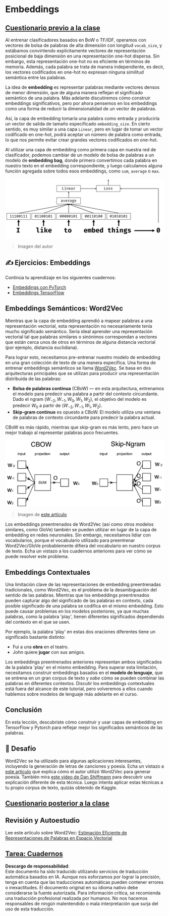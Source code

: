 # Embeddings

## [Cuestionario previo a la clase](https://red-field-0a6ddfd03.1.azurestaticapps.net/quiz/114)

Al entrenar clasificadores basados en BoW o TF/IDF, operamos con vectores de bolsa de palabras de alta dimensión con longitud `vocab_size`, y estábamos convirtiendo explícitamente vectores de representación posicional de baja dimensión en una representación one-hot dispersa. Sin embargo, esta representación one-hot no es eficiente en términos de memoria. Además, cada palabra se trata de manera independiente, es decir, los vectores codificados en one-hot no expresan ninguna similitud semántica entre las palabras.

La idea de **embedding** es representar palabras mediante vectores densos de menor dimensión, que de alguna manera reflejan el significado semántico de una palabra. Más adelante discutiremos cómo construir embeddings significativos, pero por ahora pensemos en los embeddings como una forma de reducir la dimensionalidad de un vector de palabras.

Así, la capa de embedding tomaría una palabra como entrada y produciría un vector de salida de tamaño especificado `embedding_size`. En cierto sentido, es muy similar a una capa `Linear`, pero en lugar de tomar un vector codificado en one-hot, podrá aceptar un número de palabra como entrada, lo que nos permite evitar crear grandes vectores codificados en one-hot.

Al utilizar una capa de embedding como primera capa en nuestra red de clasificador, podemos cambiar de un modelo de bolsa de palabras a un modelo de **embedding bag**, donde primero convertimos cada palabra en nuestro texto en el embedding correspondiente, y luego calculamos alguna función agregada sobre todos esos embeddings, como `sum`, `average` o `max`.  

![Imagen que muestra un clasificador de embedding para cinco palabras en secuencia.](../../../../../translated_images/embedding-classifier-example.b77f021a7ee67eeec8e68bfe11636c5b97d6eaa067515a129bfb1d0034b1ac5b.es.png)

> Imagen del autor

## ✍️ Ejercicios: Embeddings

Continúa tu aprendizaje en los siguientes cuadernos:
* [Embeddings con PyTorch](../../../../../lessons/5-NLP/14-Embeddings/EmbeddingsPyTorch.ipynb)
* [Embeddings TensorFlow](../../../../../lessons/5-NLP/14-Embeddings/EmbeddingsTF.ipynb)

## Embeddings Semánticos: Word2Vec

Mientras que la capa de embedding aprendió a mapear palabras a una representación vectorial, esta representación no necesariamente tenía mucho significado semántico. Sería ideal aprender una representación vectorial tal que palabras similares o sinónimos correspondan a vectores que están cerca unos de otros en términos de alguna distancia vectorial (por ejemplo, distancia euclidiana).

Para lograr esto, necesitamos pre-entrenar nuestro modelo de embedding en una gran colección de texto de una manera específica. Una forma de entrenar embeddings semánticos se llama [Word2Vec](https://en.wikipedia.org/wiki/Word2vec). Se basa en dos arquitecturas principales que se utilizan para producir una representación distribuida de las palabras:

 - **Bolsa de palabras continua** (CBoW) — en esta arquitectura, entrenamos el modelo para predecir una palabra a partir del contexto circundante. Dado el ngram $(W_{-2},W_{-1},W_0,W_1,W_2)$, el objetivo del modelo es predecir $W_0$ a partir de $(W_{-2},W_{-1},W_1,W_2)$.
 - **Skip-gram continuo** es opuesto a CBoW. El modelo utiliza una ventana de palabras de contexto circundante para predecir la palabra actual.

CBoW es más rápido, mientras que skip-gram es más lento, pero hace un mejor trabajo al representar palabras poco frecuentes.

![Imagen que muestra ambos algoritmos CBoW y Skip-Gram para convertir palabras en vectores.](../../../../../translated_images/example-algorithms-for-converting-words-to-vectors.fbe9207a726922f6f0f5de66427e8a6eda63809356114e28fb1fa5f4a83ebda7.es.png)

> Imagen de [este artículo](https://arxiv.org/pdf/1301.3781.pdf)

Los embeddings preentrenados de Word2Vec (así como otros modelos similares, como GloVe) también se pueden utilizar en lugar de la capa de embedding en redes neuronales. Sin embargo, necesitamos lidiar con vocabularios, porque el vocabulario utilizado para preentrenar Word2Vec/GloVe probablemente difiera del vocabulario en nuestro corpus de texto. Echa un vistazo a los cuadernos anteriores para ver cómo se puede resolver este problema.

## Embeddings Contextuales

Una limitación clave de las representaciones de embedding preentrenadas tradicionales, como Word2Vec, es el problema de la desambiguación del sentido de las palabras. Mientras que los embeddings preentrenados pueden capturar algo del significado de las palabras en contexto, cada posible significado de una palabra se codifica en el mismo embedding. Esto puede causar problemas en los modelos posteriores, ya que muchas palabras, como la palabra 'play', tienen diferentes significados dependiendo del contexto en el que se usen.

Por ejemplo, la palabra 'play' en estas dos oraciones diferentes tiene un significado bastante distinto:

- Fui a una **obra** en el teatro.
- John quiere **jugar** con sus amigos.

Los embeddings preentrenados anteriores representan ambos significados de la palabra 'play' en el mismo embedding. Para superar esta limitación, necesitamos construir embeddings basados en el **modelo de lenguaje**, que se entrena en un gran corpus de texto y *sabe* cómo se pueden combinar las palabras en diferentes contextos. Discutir los embeddings contextuales está fuera del alcance de este tutorial, pero volveremos a ellos cuando hablemos sobre modelos de lenguaje más adelante en el curso.

## Conclusión

En esta lección, descubriste cómo construir y usar capas de embedding en TensorFlow y Pytorch para reflejar mejor los significados semánticos de las palabras.

## 🚀 Desafío

Word2Vec se ha utilizado para algunas aplicaciones interesantes, incluyendo la generación de letras de canciones y poesía. Echa un vistazo a [este artículo](https://www.politetype.com/blog/word2vec-color-poems) que explica cómo el autor utilizó Word2Vec para generar poesía. También mira [este video de Dan Shiffmann](https://www.youtube.com/watch?v=LSS_bos_TPI&ab_channel=TheCodingTrain) para descubrir una explicación diferente de esta técnica. Luego intenta aplicar estas técnicas a tu propio corpus de texto, quizás obtenido de Kaggle.

## [Cuestionario posterior a la clase](https://red-field-0a6ddfd03.1.azurestaticapps.net/quiz/214)

## Revisión y Autoestudio

Lee este artículo sobre Word2Vec: [Estimación Eficiente de Representaciones de Palabras en Espacio Vectorial](https://arxiv.org/pdf/1301.3781.pdf)

## [Tarea: Cuadernos](assignment.md)

**Descargo de responsabilidad**:  
Este documento ha sido traducido utilizando servicios de traducción automática basados en IA. Aunque nos esforzamos por lograr la precisión, tenga en cuenta que las traducciones automáticas pueden contener errores o inexactitudes. El documento original en su idioma nativo debe considerarse la fuente autorizada. Para información crítica, se recomienda una traducción profesional realizada por humanos. No nos hacemos responsables de ningún malentendido o mala interpretación que surja del uso de esta traducción.